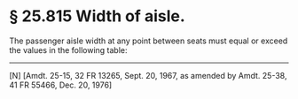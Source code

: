 # § 25.815   Width of aisle.

The passenger aisle width at any point between seats must equal or exceed the values in the following table:



---

[N] [Amdt. 25-15, 32 FR 13265, Sept. 20, 1967, as amended by Amdt. 25-38, 41 FR 55466, Dec. 20, 1976] 




